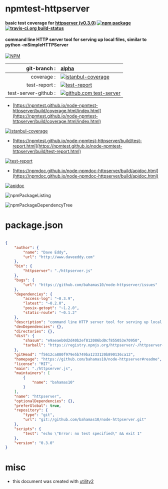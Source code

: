 # npmtest-httpserver

#### basic test coverage for  [httpserver (v0.3.0)](https://github.com/bahamas10/node-httpserver#readme)  [![npm package](https://img.shields.io/npm/v/npmtest-httpserver.svg?style=flat-square)](https://www.npmjs.org/package/npmtest-httpserver) [![travis-ci.org build-status](https://api.travis-ci.org/npmtest/node-npmtest-httpserver.svg)](https://travis-ci.org/npmtest/node-npmtest-httpserver)

#### command line HTTP server tool for serving up local files, similar to python -mSimpleHTTPServer

[![NPM](https://nodei.co/npm/httpserver.png?downloads=true&downloadRank=true&stars=true)](https://www.npmjs.com/package/httpserver)

| git-branch : | [alpha](https://github.com/npmtest/node-npmtest-httpserver/tree/alpha)|
|--:|:--|
| coverage : | [![istanbul-coverage](https://npmtest.github.io/node-npmtest-httpserver/build/coverage.badge.svg)](https://npmtest.github.io/node-npmtest-httpserver/build/coverage.html/index.html)|
| test-report : | [![test-report](https://npmtest.github.io/node-npmtest-httpserver/build/test-report.badge.svg)](https://npmtest.github.io/node-npmtest-httpserver/build/test-report.html)|
| test-server-github : | [![github.com test-server](https://npmtest.github.io/node-npmtest-httpserver/GitHub-Mark-32px.png)](https://npmtest.github.io/node-npmtest-httpserver/build/app/index.html) | | build-artifacts : | [![build-artifacts](https://npmtest.github.io/node-npmtest-httpserver/glyphicons_144_folder_open.png)](https://github.com/npmtest/node-npmtest-httpserver/tree/gh-pages/build)|

- [https://npmtest.github.io/node-npmtest-httpserver/build/coverage.html/index.html](https://npmtest.github.io/node-npmtest-httpserver/build/coverage.html/index.html)

[![istanbul-coverage](https://npmtest.github.io/node-npmtest-httpserver/build/screenCapture.buildCi.browser.%252Ftmp%252Fbuild%252Fcoverage.lib.html.png)](https://npmtest.github.io/node-npmtest-httpserver/build/coverage.html/index.html)

- [https://npmtest.github.io/node-npmtest-httpserver/build/test-report.html](https://npmtest.github.io/node-npmtest-httpserver/build/test-report.html)

[![test-report](https://npmtest.github.io/node-npmtest-httpserver/build/screenCapture.buildCi.browser.%252Ftmp%252Fbuild%252Ftest-report.html.png)](https://npmtest.github.io/node-npmtest-httpserver/build/test-report.html)

- [https://npmdoc.github.io/node-npmdoc-httpserver/build/apidoc.html](https://npmdoc.github.io/node-npmdoc-httpserver/build/apidoc.html)

[![apidoc](https://npmdoc.github.io/node-npmdoc-httpserver/build/screenCapture.buildCi.browser.%252Ftmp%252Fbuild%252Fapidoc.html.png)](https://npmdoc.github.io/node-npmdoc-httpserver/build/apidoc.html)

![npmPackageListing](https://npmtest.github.io/node-npmtest-httpserver/build/screenCapture.npmPackageListing.svg)

![npmPackageDependencyTree](https://npmtest.github.io/node-npmtest-httpserver/build/screenCapture.npmPackageDependencyTree.svg)



# package.json

```json

{
    "author": {
        "name": "Dave Eddy",
        "url": "http://www.daveeddy.com"
    },
    "bin": {
        "httpserver": "./httpserver.js"
    },
    "bugs": {
        "url": "https://github.com/bahamas10/node-httpserver/issues"
    },
    "dependencies": {
        "access-log": "~0.3.9",
        "latest": "~0.2.0",
        "posix-getopt": "~1.2.0",
        "static-route": "~0.1.2"
    },
    "description": "command line HTTP server tool for serving up local files, similar to python -mSimpleHTTPServer",
    "devDependencies": {},
    "directories": {},
    "dist": {
        "shasum": "e9aeaeb0d2d40b2ef812086bd0cf855053e70950",
        "tarball": "https://registry.npmjs.org/httpserver/-/httpserver-0.3.0.tgz"
    },
    "gitHead": "f5612ca880f979e5b749ba1233120b890136ca12",
    "homepage": "https://github.com/bahamas10/node-httpserver#readme",
    "license": "MIT",
    "main": "./httpserver.js",
    "maintainers": [
        {
            "name": "bahamas10"
        }
    ],
    "name": "httpserver",
    "optionalDependencies": {},
    "preferGlobal": true,
    "repository": {
        "type": "git",
        "url": "git://github.com/bahamas10/node-httpserver.git"
    },
    "scripts": {
        "test": "echo \"Error: no test specified\" && exit 1"
    },
    "version": "0.3.0"
}
```



# misc
- this document was created with [utility2](https://github.com/kaizhu256/node-utility2)
